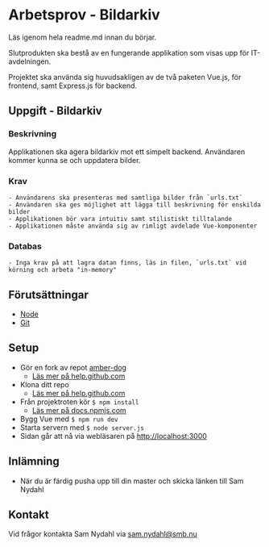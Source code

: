 # Arbetsprov - Bildarkiv

Läs igenom hela readme.md innan du börjar.

Slutprodukten ska bestå av en fungerande applikation som visas upp för IT-avdelningen.

Projektet ska använda sig huvudsakligen av de två paketen Vue.js, för frontend, samt Express.js för backend.

## Uppgift - Bildarkiv
### Beskrivning
Applikationen ska agera bildarkiv mot ett simpelt backend. Användaren kommer kunna se och uppdatera bilder.

### Krav
    - Användarens ska presenteras med samtliga bilder från `urls.txt`
    - Användaren ska ges möjlighet att lägga till beskrivning för enskilda bilder
    - Applikationen bör vara intuitiv samt stilistiskt tilltalande
    - Applikationen måste använda sig av rimligt avdelade Vue-komponenter

### Databas
    - Inga krav på att lagra datan finns, läs in filen, `urls.txt` vid körning och arbeta "in-memory"

## Förutsättningar
* [Node](https://nodejs.org/en/)
* [Git](https://git-scm.com/download)

## Setup
* Gör en fork av repot [amber-dog](https://github.com/50kolon2/amber-dog)
    * [Läs mer på help.github.com](https://help.github.com/articles/fork-a-repo/)
* Klona ditt repo
    * [Läs mer på help.github.com](https://help.github.com/articles/cloning-a-repository/)
* Från projektroten kör `$ npm install`
    * [Läs mer på docs.npmjs.com](https://docs.npmjs.com/getting-started/what-is-npm)
* Bygg Vue med `$ npm run dev`
* Starta servern med `$ node server.js`
* Sidan går att nå via webläsaren på [http://localhost:3000](http://localhost:3000)

## Inlämning
* När du är färdig pusha upp till din master och skicka länken till Sam Nydahl

## Kontakt
Vid frågor kontakta Sam Nydahl via sam.nydahl@smb.nu
